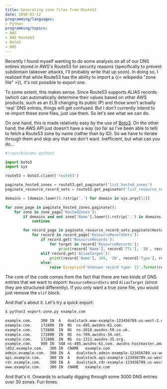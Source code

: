 ```yaml
---
title: Generating zone files from Route53
date: 2018-03-12
programming/languages:
- Python
programming/topics:
- AWS
- AWS Route53
- Boto3
- DNS
---
```

Recently I found myself wanting to do some analysis on all of our DNS entires stored in AWS's Route53 for security reasons (specifically to prevent subdomain takeover attacks, I'll probably write that up soon). In doing so, I realized that while Route53 has the ability to import a {{< wikipedia "zone file" >}}, it's not possible to export one.

To some extent, this makes sense. Since Route53 supports ALIAS records (which can automatically determine their values based on other AWS products, such as an ELB changing its public IP) and those aren't actually 'real' DNS entries, things will get confused. But I don't currently intend to re-import these zone files, just use them. So let's see what we can do.

<!--more-->

On one hand, this is made relatively easy by the use of [Boto3](https://boto3.readthedocs.io/en/latest/). On the other hand, the AWS API just doesn't have a way (so far as I've been able to tell) to fetch a Route53 zone by name (rather than by ID). So we have to iterate through them and skip any that we don't want. Inefficient, but what can you do...

```python
#!/usr/bin/env python3

import boto3
import sys

route53 = boto3.client('route53')

paginate_hosted_zones = route53.get_paginator('list_hosted_zones')
paginate_resource_record_sets = route53.get_paginator('list_resource_record_sets')

domains = [domain.lower().rstrip('.') for domain in sys.argv[1:]]

for zone_page in paginate_hosted_zones.paginate():
    for zone in zone_page['HostedZones']:
        if domains and not zone['Name'].lower().rstrip('.') in domains:
            continue

        for record_page in paginate_resource_record_sets.paginate(HostedZoneId = zone['Id']):
            for record in record_page['ResourceRecordSets']:
                if record.get('ResourceRecords'):
                    for target in record['ResourceRecords']:
                        print(record['Name'], record['TTL'], 'IN', record['Type'], target['Value'], sep = '\t')
                elif record.get('AliasTarget'):
                    print(record['Name'], 300, 'IN', record['Type'], record['AliasTarget']['DNSName'], '; ALIAS', sep = '\t')
                else:
                    raise Exception('Unknown record type: {}'.format(record))
```

The core of the code comes from the fact that there are two kinds of DNS entries that we want to export: `ResourceRecordSets` and `AliasTarget` (since they are structured differently). If you only want a true zone file, you would just remove the `elif` block.

And that's about it. Let's try a quick export:

```bash
$ python3 export-zone.py example.com

example.com.	300	IN	A	dualstack.www-example-123456789.us-west-2.elb.amazonaws.com.	; ALIAS
example.com.	172800	IN	NS	ns-495.awsdns-61.com.
example.com.	172800	IN	NS	ns-2010.awsdns-59.co.uk.
example.com.	172800	IN	NS	ns-789.awsdns-34.net.
example.com.	172800	IN	NS	ns-1311.awsdns-35.org.
example.com.	900	IN	SOA	ns-495.awsdns-61.com. awsdns-hostmaster.amazon.com. 1 7200 900 1209600 86400
\052.example.com.	300	IN	CNAME	example.com
admin.example.com.	300	IN	A	dualstack.admin-example-123456789.us-west-2.elb.amazonaws.com.	; ALIAS
api.example.com.	300	IN	A	dualstack.api-example-123456789.us-west-2.elb.amazonaws.com.	; ALIAS
rdr.example.com.	300	IN	A	dualstack.rdr-example-123456789.us-west-2.elb.amazonaws.com.	; ALIAS
www.example.com.	300	IN	CNAME	example.com
```

And that's it. Onwards to actually digging through some 3000 DNS entries over 30 zones. Fun times.
